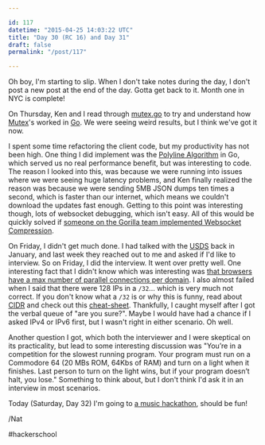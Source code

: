 ```yaml
---

id: 117
datetime: "2015-04-25 14:03:22 UTC"
title: "Day 30 (RC 16) and Day 31"
draft: false
permalink: "/post/117"

---
```


Oh boy, I'm starting to slip. When I don't take notes during the day, I don't post a new post at the end of the day. Gotta get back to it. Month one in NYC is complete!

On Thursday, Ken and I read through [mutex.go](https://golang.org/src/sync/mutex.go?s=712:760#L11) to try and understand how [Mutex](https://en.wikipedia.org/wiki/Mutual_exclusion)'s worked in [Go](https://golang.org/). We were seeing weird results, but I think we've got it now.

I spent some time refactoring the client code, but my productivity has not been high. One thing I did implement was the [Polyline Algorithm](https://developers.google.com/maps/documentation/utilities/polylinealgorithm) in Go, which served us no real performance benefit, but was interesting to code. The reason I looked into this, was because we were running into issues where we were seeing huge latency problems, and Ken finally realized the reason was because we were sending 5MB JSON dumps ten times a second, which is faster than our internet, which means we couldn't download the updates fast enough. Getting to this point was interesting though, lots of websocket debugging, which isn't easy. All of this would be quickly solved if [someone on the Gorilla team implemented Websocket Compression](https://github.com/gorilla/websocket/issues/3).

On Friday, I didn't get much done. I had talked with the [USDS](https://www.whitehouse.gov/digital/united-states-digital-service) back in January, and last week they reached out to me and asked if I'd like to interview. So on Friday, I did the interview. It went over pretty well. One interesting fact that I didn't know which was interesting was [that browsers have a max number of parallel connections per domain](https://stackoverflow.com/questions/985431/max-parallel-http-connections-in-a-browser). I also almost failed when I said that there were 128 IPs in a `/32`... which is very much not correct. If you don't know what a `/32` is or why this is funny, read about [CIDR](https://en.wikipedia.org/wiki/Classless_Inter-Domain_Routing) and check out this [cheat-sheet](https://bradthemad.org/tech/notes/cidr_subnets.php). Thankfully, I caught myself after I got the verbal queue of "are you sure?". Maybe I would have had a chance if I asked IPv4 or IPv6 first, but I wasn't right in either scenario. Oh well.

Another question I got, which both the interviewer and I were skeptical on its practicality, but lead to some interesting discussion was "You’re in a competition for the slowest running program. Your program must run on a Commodore 64 (20 MBs ROM, 64Kbs of RAM) and turn on a light when it finishes. Last person to turn on the light wins, but if your program doesn’t halt, you lose." Something to think about, but I don't think I'd ask it in an interview in most scenarios.

Today (Saturday, Day 32) I'm going to [a music hackathon](https://web.archive.org/web/20241006205907/https://monthlymusichackathon.org/post/115585146087/soundscapes), should be fun!

/Nat

#hackerschool

